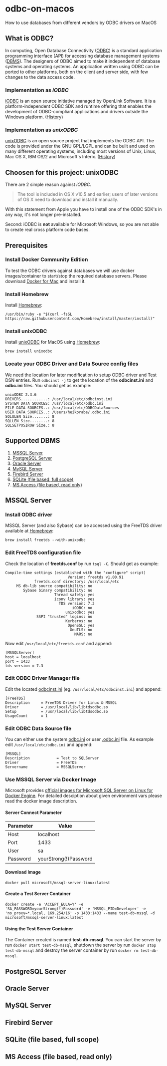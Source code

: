 # odbc-on-macos
How to use databases from different vendors by ODBC drivers on MacOS

## What is ODBC?
In computing, Open Database Connectivity ([ODBC](https://en.wikipedia.org/wiki/Open_Database_Connectivity)) is a standard application programming interface (API)
for accessing database management systems ([DBMS](https://en.wikipedia.org/wiki/Database)). 
The designers of ODBC aimed to make it independent of database systems and operating systems.
An application written using ODBC can be ported to other platforms, both on the client and server side,
with few changes to the data access code.

### Implementation as _iODBC_

[iODBC](http://www.iodbc.org/) is an open source initiative managed by OpenLink Software. 
It is a platform-independent ODBC SDK and runtime offering that enables the development of ODBC-compliant 
applications and drivers outside the Windows platform. ([History](https://en.wikipedia.org/wiki/IODBC#History))

### Implementation as _unixODBC_

[unixODBC](http://www.unixodbc.org/) is an open source project that implements the ODBC API. 
The code is provided under the GNU GPL/LGPL and can be built and used on many different operating systems,
including most versions of Unix, Linux, Mac OS X, IBM OS/2 and Microsoft's Interix. ([History](https://en.wikipedia.org/wiki/UnixODBC#History))

## Choosen for this project: unixODBC

There are 2 simple reason against _iODBC_.

> The tool is included in OS X v10.5 and earlier; users of later versions of OS X need to download and install it manually.

With this statement from Apple you have to install one of the ODBC SDK's in any way, it's not longer pre-installed.

Second: iODBC is **not** available for Microsoft Windows, so you are not able to create real cross platform code bases.

## Prerequisites

### Install Docker Community Edition

To test the ODBC drivers against databases we will use docker images/container to start/stop the required database servers.
Please download [Docker for Mac](https://docs.docker.com/docker-for-mac/install/) and install it.

### Install Homebrew

Install [Homebrew](https://brew.sh/):
```
/usr/bin/ruby -e "$(curl -fsSL https://raw.githubusercontent.com/Homebrew/install/master/install)"
```
 
### Install unixODBC

Install [unixODBC](http://www.unixodbc.org/) for MacOS using [Homebrew](https://brew.sh/):
```
brew install unixodbc
```

### Locate your ODBC Driver and Data Source config files

We need the location for later modification to setup ODBC driver and Test DSN entries. Run `odbcinst -j` to get the location of the **odbcinst.ini** and **odbc.ini** files. You should get as example:

```
unixODBC 2.3.6
DRIVERS............: /usr/local/etc/odbcinst.ini
SYSTEM DATA SOURCES: /usr/local/etc/odbc.ini
FILE DATA SOURCES..: /usr/local/etc/ODBCDataSources
USER DATA SOURCES..: /Users/heikorabe/.odbc.ini
SQLULEN Size.......: 8
SQLLEN Size........: 8
SQLSETPOSIROW Size.: 8
```


## Supported DBMS

1. [MSSQL Server](https://github.com/hrabe/odbc-on-macos#mssql-server)
1. [PostgreSQL Server](https://github.com/hrabe/odbc-on-macos#postgresql-server)
1. [Oracle Server](https://github.com/hrabe/odbc-on-macos#oracle-server)
1. [MySQL Server](https://github.com/hrabe/odbc-on-macos#mysql-server)
1. [Firebird Server](https://github.com/hrabe/odbc-on-macos#firebird-server)
1. [SQLite (file based, full scope)](https://github.com/hrabe/odbc-on-macos#sqlite-file-based-full-scope)
1. [MS Access (file based, read only)](https://github.com/hrabe/odbc-on-macos#ms-access-file-based-read-only)

## MSSQL Server

### Install ODBC driver 
MSSQL Server (and also Sybase) can be accessed using the FreeTDS driver available at [Homebrew](https://brew.sh/):
```
brew install freetds --with-unixodbc
```

### Edit FreeTDS configuration file
Check the location of **freetds.conf** by run `tsql -C`. Should get as example:
```
Compile-time settings (established with the "configure" script)
                            Version: freetds v1.00.91
             freetds.conf directory: /usr/local/etc
     MS db-lib source compatibility: no
        Sybase binary compatibility: no
                      Thread safety: yes
                      iconv library: yes
                        TDS version: 7.3
                              iODBC: no
                           unixodbc: yes
              SSPI "trusted" logins: no
                           Kerberos: no
                            OpenSSL: yes
                             GnuTLS: no
                               MARS: no
```

Now edit `/usr/local/etc/freetds.conf` and append:
```
[MSSQLServer]
host = localhost
port = 1433
tds version = 7.3
```

### Edit ODBC Driver Manager file
Edit the located [odbcinst.ini](https://github.com/hrabe/odbc-on-macos#locate-your-odbc-driver-and-data-source-config-files) (eg. `/usr/local/etc/odbcinst.ini`) and append:
```
[FreeTDS]
Description     = FreeTDS Driver for Linux & MSSQL
Driver          = /usr/local/lib/libtdsodbc.so
Setup           = /usr/local/lib/libtdsodbc.so
UsageCount      = 1
```

### Edit ODBC Data Source file
You can either use the system [odbc.ini](https://github.com/hrabe/odbc-on-macos#locate-your-odbc-driver-and-data-source-config-files) or user [.odbc.ini](https://github.com/hrabe/odbc-on-macos#locate-your-odbc-driver-and-data-source-config-files) file. As example edit `/usr/local/etc/odbc.ini` and append:
```
[MSSQL]
Description            = Test to SQLServer
Driver                 = FreeTDS
Servername             = MSSQLServer
```

### Use MSSQL Server via Docker Image

Microsoft provides [official images for Microsoft SQL Server on Linux for Docker Engine](https://hub.docker.com/r/microsoft/mssql-server-linux/). For detailed desciption about given environment vars please read the docker image description.

#### Server Connect Parameter
| Parameter | Value |
| --- | --- |
| Host | localhost |
| Port | 1433 |
| User | sa |
| Password | yourStrong(!)Password |

#### Download Image
```
docker pull microsoft/mssql-server-linux:latest
```

#### Create a Test Server Container
```
docker create -e 'ACCEPT_EULA=Y' -e 'SA_PASSWORD=yourStrong(!)Password' -e 'MSSQL_PID=Developer' -e 'no_proxy=*.local, 169.254/16' -p 1433:1433 --name test-db-mssql -d microsoft/mssql-server-linux:latest
```

#### Using the Test Server Container
The Container created is named **test-db-mssql**. You can start the server by run `docker start test-db-mssql`, shutdown the server by run `docker stop test-db-mssql` and destroy the server container by run `docker rm test-db-mssql`.

## PostgreSQL Server

## Oracle Server

## MySQL Server

## Firebird Server

## SQLite (file based, full scope)

## MS Access (file based, read only)


